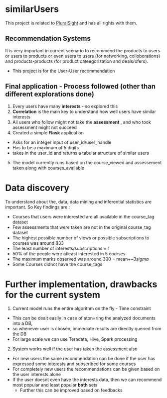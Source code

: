 # similarUsers
This project is related to [PluralSight](https://www.pluralsight.com/) and has all rights with them.

## Recommendation Systems

It is very important in current scenario to recommend the products to users or users to products or even users to users (for networking, colloborations) and products-products (for product cateegorization and deals/ofers).

- This project is for the User-User recommendation

## Final application - Process followed (other than different explorations done)
1. Every users have many **interests** - so explored this
2. **Correlation** is the main key to understand how well users have similar interests
3. All users who follow might not take the **assessment** , and who took assessment might not succeed
4. Created a simple **Flask** application
  - Asks for an integer input of user_id/user_handle
  - Has to be a maximum of 5 digits
  - takes in the user_id and returns a tabular structure of similar users
5. The model currently runs based on the course_viewed and assessement taken along with courses_available


# Data discovery
To understand about the, data, data mining and inferential statistics are important. So Key findings are :

  - Courses that users were interested are all available in the course_tag dataset
  - Few assessments that were taken are not in the original course_tag dataset
  - The highest possible number of views or possible subscriptions to courses was around 833
  - The least number of interests/subscriptions = 1
  - 50% of the people were atleast interested in 5 courses
  - The maximum marks observed was around 300 = mean+~3*sigma*
  - Some Courses didnot have the course_tags

# Further implementation, drawbacks for the current system
1. Current model runs the entire algorithm on the fly - Time constraint
  - This can be dealt easily in case of ston=ring the analyzed documents into a DB,
  - so whenever user is chosen, immediate results are directly queried from the DB
  - For large scale we can use Teradata, Hive, Spark processing
2. System works well if the user has taken the assessment also
  - For new users the same recommendation can be done if the user has expressed some interests and subscribed for some courses
  - For completely new users the recommendations can be given based on the user interests alone
  - If the user doesnt even have the interests data, then we can recommend most popular and least popular **both** sets
    - Further this can be improved based on feedbacks





